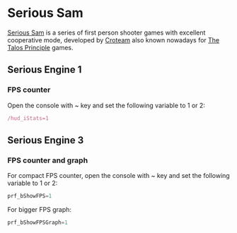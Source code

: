 # Serious Sam

[Serious Sam](https://www.croteam.com/serious-sam-classic-first-encounter/) is a series of first person shooter games with excellent cooperative mode, developed by [Croteam](https://www.croteam.com/) also known nowadays for [The Talos Principle](https://www.croteam.com/the-talos-principle-2/) games.

## Serious Engine 1

### FPS counter

Open the console with ~ key and set the following variable to 1 or 2:

```js
/hud_iStats=1
```

## Serious Engine 3

### FPS counter and graph

For compact FPS counter, open the console with ~ key and set the following variable to 1 or 2:

```js
prf_bShowFPS=1
```

For bigger FPS graph:

```js
prf_bShowFPSGraph=1
```
